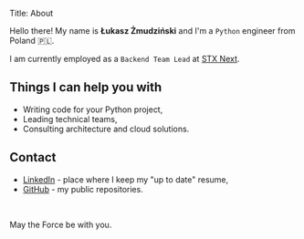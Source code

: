 Title: About

Hello there! My name is **Łukasz Żmudziński** and I'm a `Python` engineer from Poland 🇵🇱.

I am currently employed as a `Backend Team Lead` at [STX Next](https://stxnext.com).

## Things I can help you with

- Writing code for your Python project,
- Leading technical teams,
- Consulting architecture and cloud solutions.

## Contact

- [LinkedIn](https://linkedin.com/in/lukzmu) - place where I keep my "up to date" resume,
- [GitHub](https://github.com/lukzmu) - my public repositories.

<br/>

May the Force be with you.
